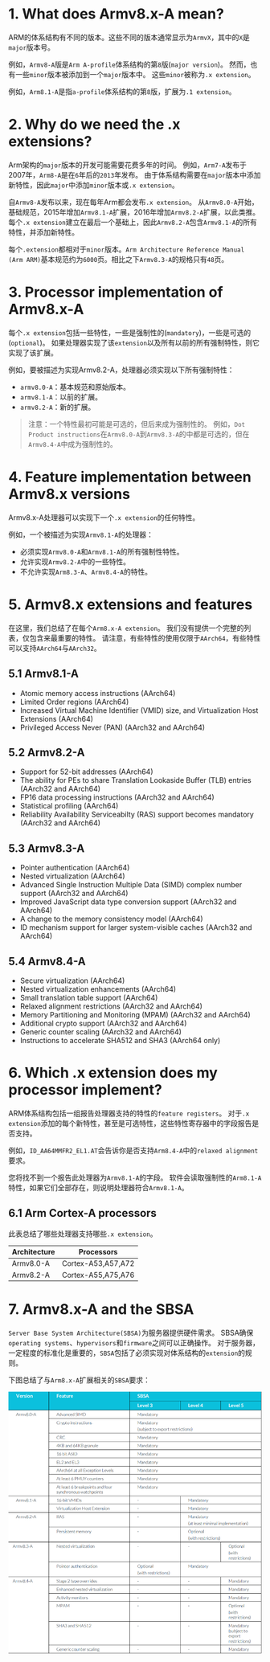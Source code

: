 # 1. What does Armv8.x-A mean?

ARM的体系结构有不同的版本。这些不同的版本通常显示为`ArmvX`，其中的`X`是`major`版本号。

例如，`Armv8-A`版是`Arm A-profile`体系结构的第`8`版(`major version`)。
然而，也有一些`minor`版本被添加到一个`major`版本中。
这些`minor`被称为`.x extension`。

例如，`Arm8.1-A`是指`a-profile`体系结构的第`8`版，扩展为`.1 extension`。

# 2. Why do we need the .x extensions?

Arm架构的`major`版本的开发可能需要花费多年的时间。
例如，`Arm7-A`发布于2007年，`Arm8-A`是在`6`年后的`2013`年发布。
由于体系结构需要在`major`版本中添加新特性，因此`major`中添加`minor`版本或`.x extension`。

自`Armv8-A`发布以来，现在每年Arm都会发布`.x extension`。
从`Armv8.0-A`开始，基础规范，2015年增加`Armv8.1-A`扩展，2016年增加`Armv8.2-A`扩展，以此类推。 
每个`.x extension`建立在最后一个基础上，因此`Armv8.2-A`包含`Armv8.1-A`的所有特性，并添加新特性。

每个`.extension`都相对于`minor`版本。`Arm Architecture Reference Manual (Arm ARM)`基本规范约为`6000`页。相比之下`Armv8.3-A`的规格只有`48`页。

# 3. Processor implementation of Armv8.x-A

每个`.x extension`包括一些特性，一些是强制性的(`mandatory`)，一些是可选的(`optional`)。
如果处理器实现了该`extension`以及所有以前的所有强制特性，则它实现了该扩展。

例如，要被描述为实现Armv8.2-A，处理器必须实现以下所有强制特性：
- `armv8.0-A`：基本规范和原始版本。
- `armv8.1-A`：以前的扩展。
- `armv8.2-A`：新的扩展。

> 注意：一个特性最初可能是可选的，但后来成为强制性的。 例如，`Dot Product instructions`在`Armv8.0-A`到`Armv8.3-A`的中都是可选的，但在`Armv8.4-A`中成为强制性的。

# 4. Feature implementation between Armv8.x versions

Armv8.x-A处理器可以实现下一个`.x extension`的任何特性。 

例如，一个被描述为实现`Armv8.1-A`的处理器：
- 必须实现`Armv8.0-A`和`Armv8.1-A`的所有强制性特性。
- 允许实现`Armv8.2-A`中的一些特性。
- 不允许实现`Arm8.3-A`、`Armv8.4-A`的特性。

# 5. Armv8.x extensions and features

在这里，我们总结了在每个`Arm8.x-A extension`。
我们没有提供一个完整的列表，仅包含来最重要的特性。
请注意，有些特性的使用仅限于`AArch64`，有些特性可以支持`AArch64`与`AArch32`。

## 5.1 Armv8.1-A

- Atomic memory access instructions (AArch64)
- Limited Order regions (AArch64)
- Increased Virtual Machine Identifier (VMID) size, and Virtualization Host Extensions (AArch64)
- Privileged Access Never (PAN) (AArch32 and AArch64)

## 5.2 Armv8.2-A

- Support for 52-bit addresses (AArch64)
- The ability for PEs to share Translation Lookaside Buffer (TLB) entries (AArch32 and AArch64)
- FP16 data processing instructions (AArch32 and AArch64)
- Statistical profiling (AArch64)
- Reliability Availability Serviceabilty (RAS) support becomes mandatory (AArch32 and AArch64)

## 5.3 Armv8.3-A

- Pointer authentication (AArch64)
- Nested virtualization (AArch64)
- Advanced Single Instruction Multiple Data (SIMD) complex number support (AArch32 and AArch64)
- Improved JavaScript data type conversion support (AArch32 and AArch64)
- A change to the memory consistency model (AArch64)
- ID mechanism support for larger system-visible caches (AArch32 and AArch64)

## 5.4 Armv8.4-A

- Secure virtualization (AArch64)
- Nested virtualization enhancements (AArch64)
- Small translation table support (AArch64)
- Relaxed alignment restrictions (AArch32 and AArch64)
- Memory Partitioning and Monitoring (MPAM) (AArch32 and AArch64)
- Additional crypto support (AArch32 and AArch64)
- Generic counter scaling (AArch32 and AArch64)
- Instructions to accelerate SHA512 and SHA3 (AArch64 only)

# 6. Which .x extension does my processor implement?

ARM体系结构包括一组报告处理器支持的特性的`feature registers`。
对于`.x extension`添加的每个新特性，甚至是可选特性，这些特性寄存器中的字段报告是否支持。

例如，`ID_AA64MMFR2_EL1.AT`会告诉你是否支持`Arm8.4-A`中的`relaxed alignment`要求。

您将找不到一个报告此处理器为`Armv8.1-A`的字段。
软件会读取强制性的`Arm8.1-A`特性，如果它们全部存在，则说明处理器符合`Armv8.1-A`。

## 6.1 Arm Cortex-A processors

此表总结了哪些处理器支持哪些`.x extension`。


Architecture | Processors
---|---
Armv8.0-A | Cortex-A53,A57,A72
Armv8.2-A | Cortex-A55,A75,A76

# 7. Armv8.x-A and the SBSA

`Server Base System Architecture(SBSA)`为服务器提供硬件需求。
SBSA确保`operating systems`、`hypervisors`和`firmware`之间可以正确操作。
对于服务器，一定程度的标准化是重要的，`SBSA`包括了必须实现对体系结构的`extension`的规则。

下图总结了与`Arm8.x-A`扩展相关的`SBSA`要求：

![image](./Images/0x1.png)
